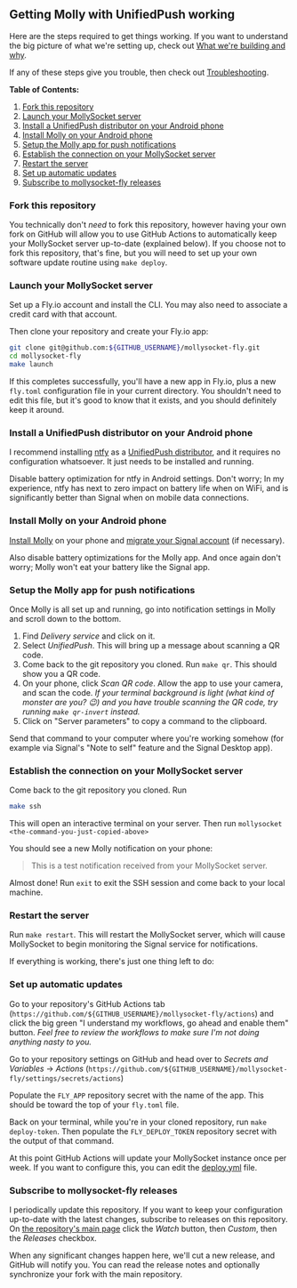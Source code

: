 ## Getting Molly with UnifiedPush working

Here are the steps required to get things working. If you want to understand the big picture of what
we're setting up, check out [What we're building and why](WHAT_WHY.md).

If any of these steps give you trouble, then check out [Troubleshooting](TROUBLESHOOTING.md).

**Table of Contents:**

1. [Fork this repository](#fork-this-repository)
2. [Launch your MollySocket server](#launch-your-mollysocket-server)
3. [Install a UnifiedPush distributor on your Android phone](#install-a-unifiedpush-distributor-on-your-android-phone)
4. [Install Molly on your Android phone](#install-molly-on-your-android-phone)
5. [Setup the Molly app for push notifications](#setup-the-molly-app-for-push-notifications)
6. [Establish the connection on your MollySocket server](#establish-the-connection-on-your-mollysocket-server)
7. [Restart the server](#restart-the-server)
8. [Set up automatic updates](#set-up-automatic-updates)
9. [Subscribe to mollysocket-fly releases](#subscribe-to-mollysocket-fly-releases)

### Fork this repository

You technically don't _need_ to fork this repository, however having your own fork on GitHub will
allow you to use GitHub Actions to automatically keep your MollySocket server up-to-date (explained
below). If you choose not to fork this repository, that's fine, but you will need to set up your own
software update routine using `make deploy`.

### Launch your MollySocket server

Set up a Fly.io account and install the CLI. You may also need to associate a credit card with that
account.

Then clone your repository and create your Fly.io app:

```bash
git clone git@github.com:${GITHUB_USERNAME}/mollysocket-fly.git
cd mollysocket-fly
make launch
```

If this completes successfully, you'll have a new app in Fly.io, plus a new `fly.toml` configuration
file in your current directory. You shouldn't need to edit this file, but it's good to know that it
exists, and you should definitely keep it around.

### Install a UnifiedPush distributor on your Android phone

I recommend installing [ntfy](https://f-droid.org/en/packages/io.heckel.ntfy/) as a
[UnifiedPush distributor](https://unifiedpush.org/users/distributors/), and it requires no
configuration whatsoever. It just needs to be installed and running.

Disable battery optimization for ntfy in Android settings. Don't worry; In my experience, ntfy has
next to zero impact on battery life when on WiFi, and is significantly better than Signal when on
mobile data connections.

### Install Molly on your Android phone

[Install Molly](https://github.com/mollyim/mollyim-android?tab=readme-ov-file#download) on your
phone and [migrate your Signal account](https://github.com/mollyim/mollyim-android/wiki/Migrating-From-Signal)
(if necessary).

Also disable battery optimizations for the Molly app. And once again don't worry; Molly won't eat
your battery like the Signal app.

### Setup the Molly app for push notifications

Once Molly is all set up and running, go into notification settings in Molly and scroll down to the
bottom.

1. Find _Delivery service_ and click on it.
2. Select _UnifiedPush_. This will bring up a message about scanning a QR code.
3. Come back to the git repository you cloned. Run `make qr`. This should show you a QR code.
4. On your phone, click _Scan QR code_. Allow the app to use your camera, and scan the code. _If
   your terminal background is light (what kind of monster are you? 😉) and you have trouble
   scanning the QR code, try running `make qr-invert` instead._
5. Click on "Server parameters" to copy a command to the clipboard.

Send that command to your computer where you're working somehow (for example via Signal's "Note to
self" feature and the Signal Desktop app).

### Establish the connection on your MollySocket server

Come back to the git repository you cloned. Run

```bash
make ssh
```

This will open an interactive terminal on your server. Then run
`mollysocket <the-command-you-just-copied-above>`

You should see a new Molly notification on your phone:

> This is a test notification received from your MollySocket server.

Almost done! Run `exit` to exit the SSH session and come back to your local machine.

### Restart the server

Run `make restart`. This will restart the MollySocket server, which will cause MollySocket to begin
monitoring the Signal service for notifications.

If everything is working, there's just one thing left to do:

### Set up automatic updates

Go to your repository's GitHub Actions tab (`https://github.com/${GITHUB_USERNAME}/mollysocket-fly/actions`)
and click the big green "I understand my workflows, go ahead and enable them" button. _Feel free to
review the workflows to make sure I'm not doing anything nasty to you._

Go to your repository settings on GitHub and head over to _Secrets and Variables_ -> _Actions_
(`https://github.com/${GITHUB_USERNAME}/mollysocket-fly/settings/secrets/actions`)

Populate the `FLY_APP` repository secret with the name of the app. This should be toward the top of
your `fly.toml` file.

Back on your terminal, while you're in your cloned repository, run `make deploy-token`.
Then populate the `FLY_DEPLOY_TOKEN` repository secret with the output of that command.

At this point GitHub Actions will update your MollySocket instance once per week. If you want to
configure this, you can edit the [deploy.yml](../.github/workflows/deploy.yml) file.

### Subscribe to mollysocket-fly releases

I periodically update this repository. If you want to keep your configuration up-to-date with the
latest changes, subscribe to releases on this repository. On [the repository's main page](https://github.com/pcrockett/mollysocket-fly)
click the _Watch_ button, then _Custom_, then the _Releases_ checkbox.

When any significant changes happen here, we'll cut a new release, and GitHub will notify you. You
can read the release notes and optionally synchronize your fork with the main repository.
